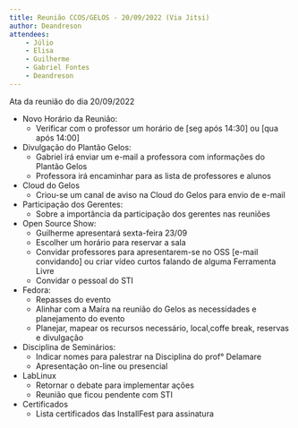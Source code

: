 ```yaml
---
title: Reunião CCOS/GELOS - 20/09/2022 (Via Jitsi)
author: Deandreson
attendees:
    - Júlio
    - Elisa
    - Guilherme
    - Gabriel Fontes
    - Deandreson
---
```


Ata da reunião do dia 20/09/2022

- Novo Horário da Reunião:
	- Verificar com o professor um horário de [seg após 14:30] ou [qua após 14:00]
- Divulgação do Plantão Gelos:
	- Gabriel irá enviar um e-mail a professora com informações do Plantão Gelos
	- Professora irá encaminhar para as lista de professores e alunos
- Cloud do Gelos
	- Criou-se um canal de aviso na Cloud do Gelos para envio de e-mail
- Participação dos Gerentes:
	- Sobre a importância da participação dos gerentes nas reuniões
- Open Source Show:
	- Guilherme apresentará sexta-feira 23/09
	- Escolher um horário para reservar a sala
	- Convidar professores para apresentarem-se no OSS [e-mail convidando] ou criar vídeo curtos falando de alguma Ferramenta Livre
	- Convidar o pessoal do STI
- Fedora:
	- Repasses do evento
	- Alinhar com a Maíra na reunião do Gelos as necessidades e planejamento do evento
	- Planejar, mapear os recursos necessário, local,coffe break, reservas e divulgação
- Disciplina de Seminários:
	- Indicar nomes para palestrar na Disciplina do prof° Delamare
	- Apresentação on-line ou presencial
- LabLinux
	- Retornar o debate para implementar ações
	- Reunião que ficou pendente com STI
- Certificados
	- Lista certificados das InstallFest para assinatura
